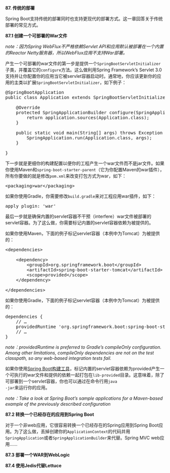 **87. 传统的部署**

Spring Boot支持传统的部署同时也支持更现代的部署方式。这一章回答关于传统部署的常见方式。

**87.1 创建一个可部署的War文件**

*note：因为Spring WebFlux不严格依赖Servlet API和应用默认被部署在一个内置的Reactor Netty服务器，所以WebFlux应用不支持War部署。*

产生一个可部署的war文件的第一步是提供一个<code>SpringBootServletInitializer</code>子类，并覆盖它的<code>configure</code>方法。这么做利用Spring Framework’s Servlet 3.0支持并让你配置你的应用当它被servlet容器启动时。通常地，你应该更新你的应用的主类以扩展<code>SpringBootServletInitializer</code>，如下例子：

<pre>
@SpringBootApplication
public class Application extends SpringBootServletInitializer {

	@Override
	protected SpringApplicationBuilder configure(SpringApplicationBuilder application) {
		return application.sources(Application.class);
	}

	public static void main(String[] args) throws Exception {
		SpringApplication.run(Application.class, args);
	}

}
</pre>

下一步就是更细你的构建配置以便你的工程产生一个war文件而不是jar文件。如果你使用Maven和<code>spring-boot-starter-parent</code>（它为你配置Maven的war插件），所有你要做的就是修改<code>pom.xml</code>来改变打包方式为war，如下：

<pre>
&lt;packaging>war&lt;/packaging>
</pre>

如果你使用Gradle，你需要修改<code>build.gradle</code>来对工程应用war插件，如下：

<pre>
apply plugin: 'war'
</pre>

最后一步就是确保内置的servlet容器不干预（interfere）war文件被部署的servlet容器。为了这么做，你需要标记内置的servlet容器依赖为被提供的。

如果你使用Maven，下面的例子标记servlet容器（本例中为Tomcat）为被提供的：

<pre>
&lt;dependencies>
	<!-- … -->
	&lt;dependency>
		&lt;groupId>org.springframework.boot&lt;/groupId>
		&lt;artifactId>spring-boot-starter-tomcat&lt;/artifactId>
		&lt;scope>provided&lt;/scope>
	&lt;/dependency>
	<!-- … -->
&lt;/dependencies>
</pre>

如果你使用Gradle，下面的例子标记servlet容器（本例中为Tomcat）为被提供的：

<pre>
dependencies {
	// …
	providedRuntime 'org.springframework.boot:spring-boot-starter-tomcat'
	// …
}
</pre>

*note：providedRuntime is preferred to Gradle’s compileOnly configuration. Among other limitations, compileOnly dependencies are not on the test classpath, so any web-based integration tests fail.*

如果你使用[Spring Boot构建工具]()，标记内置的servlet容器依赖为provided产生一个可执行的war文件和提供的依赖一起打包在<code>lib-provided</code>目录。这意味着，除了可部署到一个servlet容器，你也可以通过在命令行用<code>java -jar</code>来运行你的应用。

*note：Take a look at Spring Boot’s sample applications for a Maven-based example of the previously described configuration*

**87.2 转换一个已经存在的应用到Spring Boot**

对于一个非web应用，它很容易转换一个已经存在的Spring应用到Spring Boot应用。为了这么做，丢掉创建你的<code>ApplicationContext</code>的代码并用<code>SpringApplication</code>或者<code>SpringApplicationBuilder</code>来代替。Spring MVC web应用……

**87.3 部署一个WAR到WebLogic**

**87.4 使用Jedis代替Lettuce**
